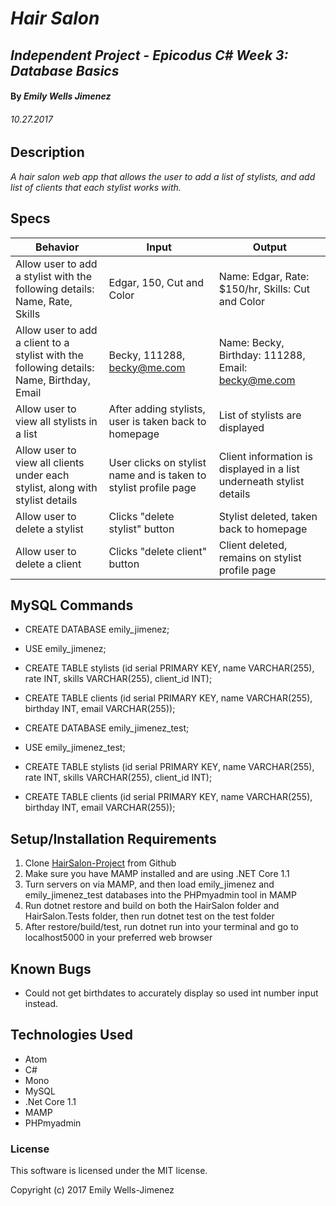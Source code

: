 
# _Hair Salon_

## _Independent Project - Epicodus C# Week 3: Database Basics_

#### By _Emily Wells Jimenez_

###### _10.27.2017_

## Description

_A hair salon web app that allows the user to add a list of stylists, and add list of clients that each stylist works with._


## Specs

| Behavior  |  Input | Output  |
|---|---|---|
| Allow user to add a stylist with the following details: Name, Rate, Skills | Edgar, 150, Cut and Color  | Name: Edgar, Rate: $150/hr, Skills: Cut and Color  |
| Allow user to add a client to a stylist with the following details: Name, Birthday, Email  | Becky, 111288, becky@me.com  | Name: Becky, Birthday: 111288, Email: becky@me.com  |
| Allow user to view all stylists in a list  | After adding stylists, user is taken back to homepage  | List of stylists are displayed  |
| Allow user to view all clients under each stylist, along with stylist details | User clicks on stylist name and is taken to stylist profile page  | Client information is displayed in a list underneath stylist details  |
| Allow user to delete a stylist  | Clicks "delete stylist" button | Stylist deleted, taken back to homepage  |
| Allow user to delete a client  | Clicks "delete client" button | Client deleted, remains on stylist profile page  |



## MySQL Commands

- CREATE DATABASE emily_jimenez;
- USE emily_jimenez;
- CREATE TABLE stylists (id serial PRIMARY KEY, name VARCHAR(255), rate INT, skills VARCHAR(255), client_id INT);
- CREATE TABLE clients (id serial PRIMARY KEY, name VARCHAR(255), birthday INT, email VARCHAR(255));

- CREATE DATABASE emily_jimenez_test;
- USE emily_jimenez_test;
- CREATE TABLE stylists (id serial PRIMARY KEY, name VARCHAR(255), rate INT, skills VARCHAR(255), client_id INT);
- CREATE TABLE clients (id serial PRIMARY KEY, name VARCHAR(255), birthday INT, email VARCHAR(255));

## Setup/Installation Requirements

1. Clone [HairSalon-Project](https://github.com/emilyjimenez/HairSalon-Project) from Github
2. Make sure you have MAMP installed and are using .NET Core 1.1
3. Turn servers on via MAMP, and then load emily_jimenez and emily_jimenez_test databases into the PHPmyadmin tool in MAMP
4. Run dotnet restore and build on both the HairSalon folder and HairSalon.Tests folder, then run dotnet test on the test folder
5. After restore/build/test, run dotnet run into your terminal and go to localhost5000 in your preferred web browser

## Known Bugs

* Could not get birthdates to accurately display so used int number input instead.

## Technologies Used

* Atom
* C#
* Mono
* MySQL
* .Net Core 1.1
* MAMP
* PHPmyadmin

### License

This software is licensed under the MIT license.

Copyright (c) 2017 Emily Wells-Jimenez
